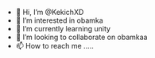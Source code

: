 - 👋 Hi, I’m @KekichXD
- 👀 I’m interested in obamka
- 🌱 I’m currently learning unity
- 💞️ I’m looking to collaborate on obamkaa
- 📫 How to reach me .....
<!---
KekichXD/KekichXD is a ✨ special ✨ repository because its `README.md` (this file) appears on your GitHub profile.
You can click the Preview link to take a look at your changes.
--->
